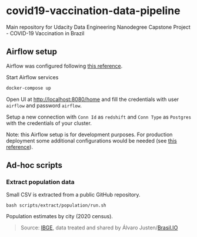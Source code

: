 # covid19-vaccination-data-pipeline
Main repository for Udacity Data Engineering Nanodegree Capstone Project - COVID-19 Vaccination in Brazil

## Airflow setup
Airflow was configured following [this reference](https://airflow.apache.org/docs/apache-airflow/stable/start/docker.html#running-airflow).

Start Airflow services
```bash
docker-compose up
```

Open UI at [http://localhost:8080/home](http://localhost:8080/home) and fill the credentials with user `airflow` and password `airflow`.

Setup a new connection with `Conn Id` as `redshift` and `Conn Type` as `Postgres` with the credentials of your cluster.

Note: this Airflow setup is for development purposes. For production deployment some additional configurations would be needed (see [this reference](https://airflow.apache.org/docs/apache-airflow/stable/production-deployment.html)).

## Ad-hoc scripts
### Extract population data
Small CSV is extracted from a public GitHub repository.
```
bash scripts/extract/population/run.sh
```

Population estimates by city (2020 census).

> Source: [IBGE](https://www.ibge.gov.br/), data treated and shared by Álvaro Justen/[Brasil.IO](https://brasil.io/)
